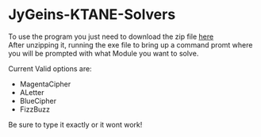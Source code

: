 # JyGeins-KTANE-Solvers

To use the program you just need to download the zip file [here](https://github.com/JyGein/JyGeins-KTANE-Solvers/releases)  
After unzipping it, running the exe file to bring up a command promt where you will be prompted with what Module you want to solve.

Current Valid options are:  
- MagentaCipher  
- ALetter  
- BlueCipher
- FizzBuzz

Be sure to type it exactly or it wont work!
